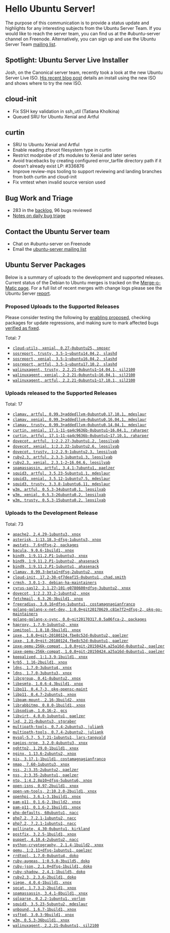 # Hello Ubuntu Server!
The purpose of this communication is to provide a status update and highlights for any interesting subjects from the Ubuntu Server Team. If you would like to reach the server team, you can find us at the #ubuntu-server channel on Freenode. Alternatively, you can sign up and use the Ubuntu Server Team [mailing list](https://lists.ubuntu.com/mailman/listinfo/ubuntu-server).

## Spotlight: Ubuntu Server Live Installer
Josh, on the Canonical server team, recently took a look at the new Ubuntu Server Live ISO. [His recent blog post](https://powersj.github.io/post/ubuntu-bionic-subiquity/) details an install using the new ISO and shows where to try the new ISO.

## cloud-init
- Fix SSH key validation in ssh_util (Tatiana Kholkina)
- Queued SRU for Ubuntu Xenial and Artful

## curtin
- SRU to Ubuntu Xenial and Artful
- Enable reading zfsroot filesystem type in curtin
- Restrict modprobe of zfs modules to Xenial and later series
- Avoid tracebacks by creating configured error_tarfile directory path if it doesn't already exist LP: #336876
- Improve review-mps tooling to support reviewing and landing branches from both curtin and cloud-init
- Fix vmtest when invalid source version used

## Bug Work and Triage
- 283 in the [backlog](https://bugs.launchpad.net/~ubuntu-server/+subscribedbugs), 96 bugs reviewed
- [Notes on daily bug triage](https://wiki.ubuntu.com/ServerTeam/KnowledgeBase#Bug_Triage)

## Contact the Ubuntu Server team
- Chat on #ubuntu-server on Freenode
- Email the [ubuntu-server mailing list](https://lists.ubuntu.com/mailman/listinfo/ubuntu-server)

## Ubuntu Server Packages
Below is a summary of uploads to the development and supported releases. Current status of the Debian to Ubuntu merges is tracked on the [Merge-o-Matic page](https://merges.ubuntu.com/main.html). For a full list of recent merges with change logs please see the Ubuntu Server [report](http://reqorts.qa.ubuntu.com/reports/ubuntu-server/merges.html).

### Proposed Uploads to the Supported Releases
Please consider testing the following by [enabling proposed](https://wiki.ubuntu.com/Testing/EnableProposed), checking packages for update regressions, and making sure to mark affected bugs [verified as fixed](https://wiki.ubuntu.com/StableReleaseUpdates#Verification).

Total: 7

- [`cloud-utils, xenial, 0.27-0ubuntu25, smoser`](https://launchpad.net/ubuntu/+source/cloud-utils/0.27-0ubuntu25)
- [`sosreport, trusty, 3.5-1~ubuntu14.04.2, slashd`](https://launchpad.net/ubuntu/+source/sosreport/3.5-1~ubuntu14.04.2)
- [`sosreport, xenial, 3.5-1~ubuntu16.04.2, slashd`](https://launchpad.net/ubuntu/+source/sosreport/3.5-1~ubuntu16.04.2)
- [`sosreport, artful, 3.5-1~ubuntu17.10.2, slashd`](https://launchpad.net/ubuntu/+source/sosreport/3.5-1~ubuntu17.10.2)
- [`walinuxagent, trusty, 2.2.21-0ubuntu1~14.04.1, sil2100`](https://launchpad.net/ubuntu/+source/walinuxagent/2.2.21-0ubuntu1~14.04.1)
- [`walinuxagent, xenial, 2.2.21-0ubuntu1~16.04.1, sil2100`](https://launchpad.net/ubuntu/+source/walinuxagent/2.2.21-0ubuntu1~16.04.1)
- [`walinuxagent, artful, 2.2.21-0ubuntu1~17.10.1, sil2100`](https://launchpad.net/ubuntu/+source/walinuxagent/2.2.21-0ubuntu1~17.10.1)

### Uploads released to the Supported Releases
Total: 17

- [`clamav, artful, 0.99.3+addedllvm-0ubuntu0.17.10.1, mdeslaur`](https://launchpad.net/ubuntu/+source/clamav/0.99.3+addedllvm-0ubuntu0.17.10.1)
- [`clamav, xenial, 0.99.3+addedllvm-0ubuntu0.16.04.1, mdeslaur`](https://launchpad.net/ubuntu/+source/clamav/0.99.3+addedllvm-0ubuntu0.16.04.1)
- [`clamav, trusty, 0.99.3+addedllvm-0ubuntu0.14.04.1, mdeslaur`](https://launchpad.net/ubuntu/+source/clamav/0.99.3+addedllvm-0ubuntu0.14.04.1)
- [`curtin, xenial, 17.1-11-ga4c9636b-0ubuntu1~16.04.1, raharper`](https://launchpad.net/ubuntu/+source/curtin/17.1-11-ga4c9636b-0ubuntu1~16.04.1)
- [`curtin, artful, 17.1-11-ga4c9636b-0ubuntu1~17.10.1, raharper`](https://launchpad.net/ubuntu/+source/curtin/17.1-11-ga4c9636b-0ubuntu1~17.10.1)
- [`dovecot, artful, 1:2.2.27-3ubuntu1.2, leosilvab`](https://launchpad.net/ubuntu/+source/dovecot/1:2.2.27-3ubuntu1.2)
- [`dovecot, xenial, 1:2.2.22-1ubuntu2.6, leosilvab`](https://launchpad.net/ubuntu/+source/dovecot/1:2.2.22-1ubuntu2.6)
- [`dovecot, trusty, 1:2.2.9-1ubuntu2.3, leosilvab`](https://launchpad.net/ubuntu/+source/dovecot/1:2.2.9-1ubuntu2.3)
- [`ruby2.3, artful, 2.3.3-1ubuntu1.3, leosilvab`](https://launchpad.net/ubuntu/+source/ruby2.3/2.3.3-1ubuntu1.3)
- [`ruby2.3, xenial, 2.3.1-2~16.04.6, leosilvab`](https://launchpad.net/ubuntu/+source/ruby2.3/2.3.1-2~16.04.6)
- [`spamassassin, artful, 3.4.1-7ubuntu1, paelzer`](https://launchpad.net/ubuntu/+source/spamassassin/3.4.1-7ubuntu1)
- [`squid3, artful, 3.5.23-5ubuntu1.1, mdeslaur`](https://launchpad.net/ubuntu/+source/squid3/3.5.23-5ubuntu1.1)
- [`squid3, xenial, 3.5.12-1ubuntu7.5, mdeslaur`](https://launchpad.net/ubuntu/+source/squid3/3.5.12-1ubuntu7.5)
- [`squid3, trusty, 3.3.8-1ubuntu6.11, mdeslaur`](https://launchpad.net/ubuntu/+source/squid3/3.3.8-1ubuntu6.11)
- [`w3m, artful, 0.5.3-34ubuntu0.1, leosilvab`](https://launchpad.net/ubuntu/+source/w3m/0.5.3-34ubuntu0.1)
- [`w3m, xenial, 0.5.3-26ubuntu0.2, leosilvab`](https://launchpad.net/ubuntu/+source/w3m/0.5.3-26ubuntu0.2)
- [`w3m, trusty, 0.5.3-15ubuntu0.2, leosilvab`](https://launchpad.net/ubuntu/+source/w3m/0.5.3-15ubuntu0.2)

### Uploads to the Development Release
Total: 73

- [`apache2, 2.4.29-1ubuntu3, xnox`](https://launchpad.net/ubuntu/+source/apache2/2.4.29-1ubuntu3)
- [`asterisk, 1:13.18.3~dfsg-1ubuntu3, xnox`](https://launchpad.net/ubuntu/+source/asterisk/1:13.18.3~dfsg-1ubuntu3)
- [`awstats, 7.6+dfsg-2, packages`](https://launchpad.net/ubuntu/+source/awstats/7.6+dfsg-2)
- [`bacula, 9.0.6-1build1, xnox`](https://launchpad.net/ubuntu/+source/bacula/9.0.6-1build1)
- [`bind9, 1:9.11.2.P1-1ubuntu3, xnox`](https://launchpad.net/ubuntu/+source/bind9/1:9.11.2.P1-1ubuntu3)
- [`bind9, 1:9.11.2.P1-1ubuntu2, ahasenack`](https://launchpad.net/ubuntu/+source/bind9/1:9.11.2.P1-1ubuntu2)
- [`bind9, 1:9.11.2.P1-1ubuntu1, ahasenack`](https://launchpad.net/ubuntu/+source/bind9/1:9.11.2.P1-1ubuntu1)
- [`clamav, 0.99.3~beta1+dfsg-2ubuntu2, xnox`](https://launchpad.net/ubuntu/+source/clamav/0.99.3~beta1+dfsg-2ubuntu2)
- [`cloud-init, 17.2-30-gf7deaf15-0ubuntu1, chad.smith`](https://launchpad.net/ubuntu/+source/cloud-init/17.2-30-gf7deaf15-0ubuntu1)
- [`crmsh, 3.0.1-3, debian-ha-maintainers`](https://launchpad.net/ubuntu/+source/crmsh/3.0.1-3)
- [`cyrus-sasl2, 2.1.27~101-g0780600+dfsg-3ubuntu2, xnox`](https://launchpad.net/ubuntu/+source/cyrus-sasl2/2.1.27~101-g0780600+dfsg-3ubuntu2)
- [`dovecot, 1:2.2.33.2-1ubuntu2, xnox`](https://launchpad.net/ubuntu/+source/dovecot/1:2.2.33.2-1ubuntu2)
- [`fetchmail, 6.3.26-3build1, xnox`](https://launchpad.net/ubuntu/+source/fetchmail/6.3.26-3build1)
- [`freeradius, 3.0.16+dfsg-1ubuntu1, costamagnagianfranco`](https://launchpad.net/ubuntu/+source/freeradius/3.0.16+dfsg-1ubuntu1)
- [`golang-golang-x-net-dev, 1:0.0+git20170629.c81e7f2+dfsg-2, pkg-go-maintainers`](https://launchpad.net/ubuntu/+source/golang-golang-x-net-dev/1:0.0+git20170629.c81e7f2+dfsg-2)
- [`golang-golang-x-sync, 0.0~git20170317.0.5a06fca-2, packages`](https://launchpad.net/ubuntu/+source/golang-golang-x-sync/0.0~git20170317.0.5a06fca-2)
- [`haproxy, 1.7.9-1ubuntu2, xnox`](https://launchpad.net/ubuntu/+source/haproxy/1.7.9-1ubuntu2)
- [`ipmitool, 1.8.18-5build1, xnox`](https://launchpad.net/ubuntu/+source/ipmitool/1.8.18-5build1)
- [`ipxe, 1.0.0+git-20180124.fbe8c52d-0ubuntu2, paelzer`](https://launchpad.net/ubuntu/+source/ipxe/1.0.0+git-20180124.fbe8c52d-0ubuntu2)
- [`ipxe, 1.0.0+git-20180124.fbe8c52d-0ubuntu1, paelzer`](https://launchpad.net/ubuntu/+source/ipxe/1.0.0+git-20180124.fbe8c52d-0ubuntu1)
- [`ipxe-qemu-256k-compat, 1.0.0+git-20150424.a25a16d-0ubuntu2, paelzer`](https://launchpad.net/ubuntu/+source/ipxe-qemu-256k-compat/1.0.0+git-20150424.a25a16d-0ubuntu2)
- [`ipxe-qemu-256k-compat, 1.0.0+git-20150424.a25a16d-0ubuntu1, paelzer`](https://launchpad.net/ubuntu/+source/ipxe-qemu-256k-compat/1.0.0+git-20150424.a25a16d-0ubuntu1)
- [`keepalived, 1:1.3.9-1build1, xnox`](https://launchpad.net/ubuntu/+source/keepalived/1:1.3.9-1build1)
- [`krb5, 1.16-2build1, xnox`](https://launchpad.net/ubuntu/+source/krb5/1.16-2build1)
- [`ldns, 1.7.0-3ubuntu4, xnox`](https://launchpad.net/ubuntu/+source/ldns/1.7.0-3ubuntu4)
- [`ldns, 1.7.0-3ubuntu3, xnox`](https://launchpad.net/ubuntu/+source/ldns/1.7.0-3ubuntu3)
- [`libcgroup, 0.41-8ubuntu2, xnox`](https://launchpad.net/ubuntu/+source/libcgroup/0.41-8ubuntu2)
- [`libesmtp, 1.0.6-4.3build1, xnox`](https://launchpad.net/ubuntu/+source/libesmtp/1.0.6-4.3build1)
- [`libp11, 0.4.7-3, pkg-opensc-maint`](https://launchpad.net/ubuntu/+source/libp11/0.4.7-3)
- [`libp11, 0.4.7-2ubuntu1, xnox`](https://launchpad.net/ubuntu/+source/libp11/0.4.7-2ubuntu1)
- [`libpam-mount, 2.16-3build2, xnox`](https://launchpad.net/ubuntu/+source/libpam-mount/2.16-3build2)
- [`librabbitmq, 0.8.0-1build1, xnox`](https://launchpad.net/ubuntu/+source/librabbitmq/0.8.0-1build1)
- [`libsodium, 1.0.16-2, gcs`](https://launchpad.net/ubuntu/+source/libsodium/1.0.16-2)
- [`libvirt, 4.0.0-1ubuntu1, paelzer`](https://launchpad.net/ubuntu/+source/libvirt/4.0.0-1ubuntu1)
- [`lxd, 2.21-0ubuntu3, stgraber`](https://launchpad.net/ubuntu/+source/lxd/2.21-0ubuntu3)
- [`multipath-tools, 0.7.4-2ubuntu3, juliank`](https://launchpad.net/ubuntu/+source/multipath-tools/0.7.4-2ubuntu3)
- [`multipath-tools, 0.7.4-2ubuntu2, juliank`](https://launchpad.net/ubuntu/+source/multipath-tools/0.7.4-2ubuntu2)
- [`mysql-5.7, 5.7.21-1ubuntu1, lars-tangvald`](https://launchpad.net/ubuntu/+source/mysql-5.7/5.7.21-1ubuntu1)
- [`nagios-nrpe, 3.2.0-4ubuntu3, xnox`](https://launchpad.net/ubuntu/+source/nagios-nrpe/3.2.0-4ubuntu3)
- [`nghttp2, 1.29.0-1build1, xnox`](https://launchpad.net/ubuntu/+source/nghttp2/1.29.0-1build1)
- [`nginx, 1.13.6-2ubuntu2, xnox`](https://launchpad.net/ubuntu/+source/nginx/1.13.6-2ubuntu2)
- [`nis, 3.17.1-1build1, costamagnagianfranco`](https://launchpad.net/ubuntu/+source/nis/3.17.1-1build1)
- [`nmap, 7.60-1ubuntu3, xnox`](https://launchpad.net/ubuntu/+source/nmap/7.60-1ubuntu3)
- [`nss, 2:3.35-2ubuntu2, paelzer`](https://launchpad.net/ubuntu/+source/nss/2:3.35-2ubuntu2)
- [`nss, 2:3.35-2ubuntu1, paelzer`](https://launchpad.net/ubuntu/+source/nss/2:3.35-2ubuntu1)
- [`ntp, 1:4.2.8p10+dfsg-5ubuntu6, xnox`](https://launchpad.net/ubuntu/+source/ntp/1:4.2.8p10+dfsg-5ubuntu6)
- [`open-isns, 0.97-2build1, xnox`](https://launchpad.net/ubuntu/+source/open-isns/0.97-2build1)
- [`open-vm-tools, 2:10.2.0-2build1, xnox`](https://launchpad.net/ubuntu/+source/open-vm-tools/2:10.2.0-2build1)
- [`openhpi, 3.6.1-3.1build1, xnox`](https://launchpad.net/ubuntu/+source/openhpi/3.6.1-3.1build1)
- [`pam-p11, 0.1.6-2.1build2, xnox`](https://launchpad.net/ubuntu/+source/pam-p11/0.1.6-2.1build2)
- [`pam-p11, 0.1.6-2.1build1, xnox`](https://launchpad.net/ubuntu/+source/pam-p11/0.1.6-2.1build1)
- [`php-defaults, 60ubuntu1, nacc`](https://launchpad.net/ubuntu/+source/php-defaults/60ubuntu1)
- [`php7.2, 7.2.1-1ubuntu2, nacc`](https://launchpad.net/ubuntu/+source/php7.2/7.2.1-1ubuntu2)
- [`php7.2, 7.2.1-1ubuntu1, nacc`](https://launchpad.net/ubuntu/+source/php7.2/7.2.1-1ubuntu1)
- [`pollinate, 4.30-0ubuntu1, kirkland`](https://launchpad.net/ubuntu/+source/pollinate/4.30-0ubuntu1)
- [`postfix, 3.2.5-1build1, xnox`](https://launchpad.net/ubuntu/+source/postfix/3.2.5-1build1)
- [`puppet, 4.10.4-2ubuntu2, nacc`](https://launchpad.net/ubuntu/+source/puppet/4.10.4-2ubuntu2)
- [`python-cryptography, 2.1.4-1build2, xnox`](https://launchpad.net/ubuntu/+source/python-cryptography/2.1.4-1build2)
- [`qemu, 1:2.11+dfsg-1ubuntu1, paelzer`](https://launchpad.net/ubuntu/+source/qemu/1:2.11+dfsg-1ubuntu1)
- [`rrdtool, 1.7.0-0ubuntu4, doko`](https://launchpad.net/ubuntu/+source/rrdtool/1.7.0-0ubuntu4)
- [`ruby-augeas, 1:0.5.0-3build5, doko`](https://launchpad.net/ubuntu/+source/ruby-augeas/1:0.5.0-3build5)
- [`ruby-json, 2.1.0+dfsg-1build1, doko`](https://launchpad.net/ubuntu/+source/ruby-json/2.1.0+dfsg-1build1)
- [`ruby-shadow, 2.4.1-1build5, doko`](https://launchpad.net/ubuntu/+source/ruby-shadow/2.4.1-1build5)
- [`ruby2.3, 2.3.6-2build1, doko`](https://launchpad.net/ubuntu/+source/ruby2.3/2.3.6-2build1)
- [`siege, 4.0.4-1build1, xnox`](https://launchpad.net/ubuntu/+source/siege/4.0.4-1build1)
- [`socat, 1.7.3.2-2build1, xnox`](https://launchpad.net/ubuntu/+source/socat/1.7.3.2-2build1)
- [`spamassassin, 3.4.1-8build1, xnox`](https://launchpad.net/ubuntu/+source/spamassassin/3.4.1-8build1)
- [`sqlparse, 0.2.2-1ubuntu1, vorlon`](https://launchpad.net/ubuntu/+source/sqlparse/0.2.2-1ubuntu1)
- [`squid3, 3.5.23-5ubuntu2, mdeslaur`](https://launchpad.net/ubuntu/+source/squid3/3.5.23-5ubuntu2)
- [`unbound, 1.6.7-1build1, xnox`](https://launchpad.net/ubuntu/+source/unbound/1.6.7-1build1)
- [`vsftpd, 3.0.3-9build1, xnox`](https://launchpad.net/ubuntu/+source/vsftpd/3.0.3-9build1)
- [`w3m, 0.5.3-36build1, xnox`](https://launchpad.net/ubuntu/+source/w3m/0.5.3-36build1)
- [`walinuxagent, 2.2.21-0ubuntu1, sil2100`](https://launchpad.net/ubuntu/+source/walinuxagent/2.2.21-0ubuntu1)
